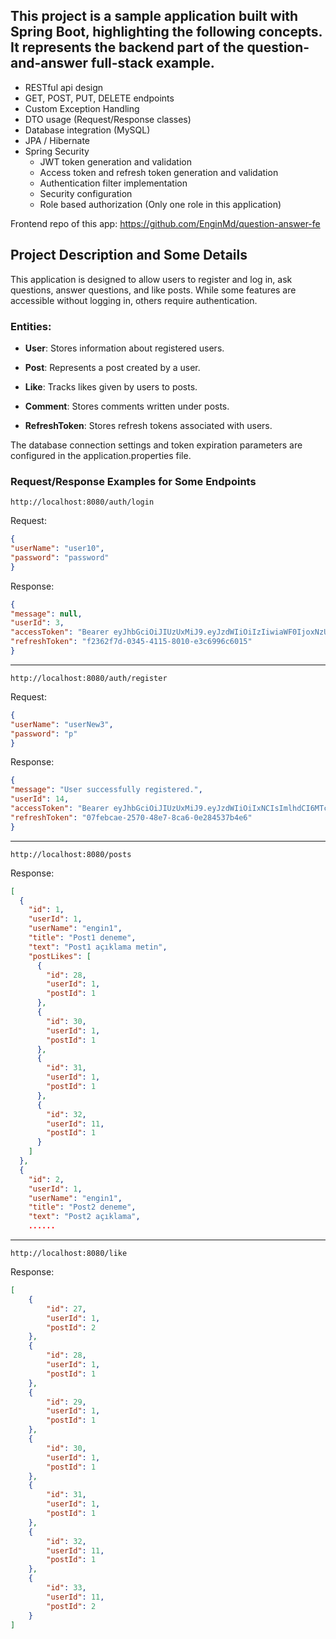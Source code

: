## This project is a sample application built with Spring Boot, highlighting the following concepts. It represents the backend part of the question-and-answer full-stack example.
- RESTful api design
- GET, POST, PUT, DELETE endpoints
- Custom Exception Handling
- DTO usage (Request/Response classes)
- Database integration (MySQL)
- JPA / Hibernate
- Spring Security
  - JWT token generation and validation
  - Access token and refresh token generation and validation
  - Authentication filter implementation
  - Security configuration
  - Role based authorization (Only one role in this application)

Frontend repo of this app: https://github.com/EnginMd/question-answer-fe

## Project Description and Some Details

This application is designed to allow users to register and log in, ask questions, answer questions, and like posts. 
While some features are accessible without logging in, others require authentication.

### Entities:
- **User**: Stores information about registered users.

- **Post**: Represents a post created by a user.

- **Like**: Tracks likes given by users to posts.

- **Comment**: Stores comments written under posts.

- **RefreshToken**: Stores refresh tokens associated with users.
  
The database connection settings and token expiration parameters are configured in the application.properties file.

### Request/Response Examples for Some Endpoints

    http://localhost:8080/auth/login

Request:

```json
{
"userName": "user10",
"password": "password"
}
```

Response:
```json
{
"message": null,
"userId": 3,
"accessToken": "Bearer eyJhbGciOiJIUzUxMiJ9.eyJzdWIiOiIzIiwiaWF0IjoxNzU0MjMxNjE3LCJleHAiOjE3NTQyMzUyMTd9.deu0ZqgWxq34fJ5FAvzCnd81d8v3-AWX49kYSV5RM3HePPwXCRqNcOdnePYHU1IAU1Z8D9l7vC1tAWZOG4wcrw",
"refreshToken": "f2362f7d-0345-4115-8010-e3c6996c6015"
}
``` 
---

    http://localhost:8080/auth/register
Request:
```json
{
"userName": "userNew3",
"password": "p"
}
```
Response:
```json
{
"message": "User successfully registered.",
"userId": 14,
"accessToken": "Bearer eyJhbGciOiJIUzUxMiJ9.eyJzdWIiOiIxNCIsImlhdCI6MTc1NDE1MDM5NiwiZXhwIjoxNzU0MTUzOTk2fQ.AKOzCmfwoPoZ8aNFu8q6lqpPKAD9N5Mej89ckbzVZ5PcQ1OKh9fZ3BhlQ0pzKL5ZBMiWjv44Bynevof1UfC69A",
"refreshToken": "07febcae-2570-48e7-8ca6-0e284537b4e6"
}
```
---
    http://localhost:8080/posts

Response:
```json
[
  {
    "id": 1,
    "userId": 1,
    "userName": "engin1",
    "title": "Post1 deneme",
    "text": "Post1 açıklama metin",
    "postLikes": [
      {
        "id": 28,
        "userId": 1,
        "postId": 1
      },
      {
        "id": 30,
        "userId": 1,
        "postId": 1
      },
      {
        "id": 31,
        "userId": 1,
        "postId": 1
      },
      {
        "id": 32,
        "userId": 11,
        "postId": 1
      }
    ]
  },
  {
    "id": 2,
    "userId": 1,
    "userName": "engin1",
    "title": "Post2 deneme",
    "text": "Post2 açıklama",
    ......
```
---
    http://localhost:8080/like
Response:
```json
[
    {
        "id": 27,
        "userId": 1,
        "postId": 2
    },
    {
        "id": 28,
        "userId": 1,
        "postId": 1
    },
    {
        "id": 29,
        "userId": 1,
        "postId": 1
    },
    {
        "id": 30,
        "userId": 1,
        "postId": 1
    },
    {
        "id": 31,
        "userId": 1,
        "postId": 1
    },
    {
        "id": 32,
        "userId": 11,
        "postId": 1
    },
    {
        "id": 33,
        "userId": 11,
        "postId": 2
    }
]
```


